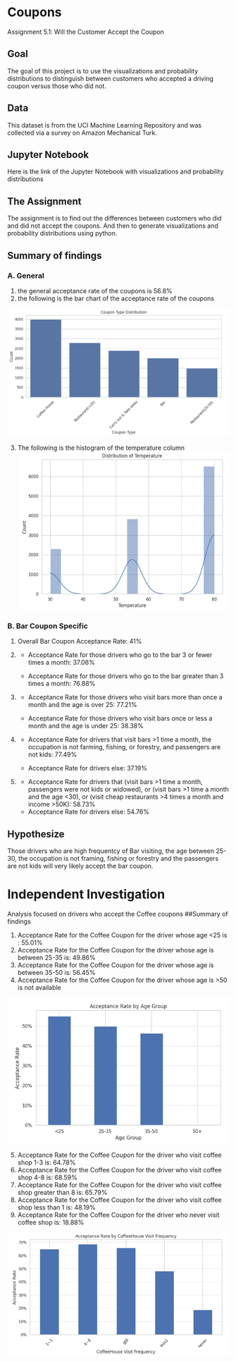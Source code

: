 # Coupons
Assignment 5.1: Will the Customer Accept the Coupon

## Goal
The goal of this project is to use the visualizations and probability distributions to distinguish between customers who accepted a driving coupon versus those who did not.

## Data
This dataset is from the UCI Machine Learning Repository and was collected via a survey on Amazon Mechanical Turk.

## Jupyter Notebook
Here is the link of the Jupyter Notebook with visualizations and probability distributions

## The Assignment
The assignment is to find out the differences between customers who did and did not accept the coupons.  And then to generate visualizations and probability distributions using python.

## Summary of findings

### A. General
1. the general acceptance rate of the coupons is 56.8%
2. the following is the bar chart of the acceptance rate of the coupons

![image_alt](https://github.com/StanleyWan/Coupon/blob/main/findings/Coupon_Type_Distribution.png)

3. The following is the histogram of the temperature column
![image_alt](https://github.com/StanleyWan/Coupon/blob/main/findings/temperature%20distribution.png)

### B. Bar Coupon Specific

1. Overall Bar Coupon Acceptance Rate: 41%

2. - Acceptance Rate for those drivers who go to the bar 3 or fewer times a month: 37.06%

   -  Acceptance Rate for those drivers who go to the bar greater than 3 times a month: 76.88%

3. -  Acceptance Rate for those drivers who visit bars more than once a month and the age is over 25: 77.21%

   -  Acceptance Rate for those drivers who visit bars once or less a month and the age is under 25: 38.38%

4. -  Acceptance Rate for drivers that visit bars >1 time a month, the occupation is not farming, fishing, or forestry, and passengers are not kids: 77.49%

   -  Acceptance Rate for drivers else: 37.19%

5. -  Acceptance Rate for drivers that (visit bars >1 time a month, passengers were not kids or widowed), or (visit bars >1 time a month and the age <30), or (visit cheap restaurants >4 times a month and income >50K): 58.73%
   -  Acceptance Rate for drivers else: 54.76%
     
## Hypothesize
Those drivers who are high frequentcy of Bar visiting, the age between 25-30,  the occupation is not framing, fishing or forestry and the passengers are not kids will very likely accept the bar coupon.

# Independent Investigation
Analysis focused on drivers who accept the Coffee coupons
##Summary of findings
1. Acceptance Rate for the Coffee Coupon for the driver whose age <25 is : 55.01%
2. Acceptance Rate for the Coffee Coupon for the driver whose age is between 25-35 is: 49.86%
3. Acceptance Rate for the Coffee Coupon for the driver whose age is between 35-50 is: 56.45%
4. Acceptance Rate for the Coffee Coupon for the driver whose age is >50 is not available

![image_alt](https://github.com/StanleyWan/Coupon/blob/main/findings/age_group.png)

5. Acceptance Rate for the Coffee Coupon for the driver who visit coffee shop 1-3 is: 64.78%
6. Acceptance Rate for the Coffee Coupon for the driver who visit coffee shop 4-8 is: 68.59%
7. Acceptance Rate for the Coffee Coupon for the driver who visit coffee shop greater than 8 is: 65.79%
8. Acceptance Rate for the Coffee Coupon for the driver who visit coffee shop less than 1 is: 48.19%
9. Acceptance Rate for the Coffee Coupon for the driver who never visit coffee shop is: 18.88%

![image_alt](https://github.com/StanleyWan/Coupon/blob/main/findings/coffee_visit.png)


